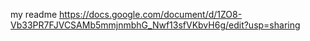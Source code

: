 my readme
https://docs.google.com/document/d/1ZO8-Vb33PR7FJVCSAMb5mmjnmbhG_Nwf13sfVKbvH6g/edit?usp=sharing
